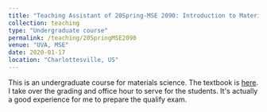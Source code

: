 ```yaml
---
title: "Teaching Assistant of 20Spring-MSE 2090: Introduction to Materials Science"
collection: teaching
type: "Undergraduate course"
permalink: /teaching/20SpringMSE2090
venue: "UVA, MSE"
date: 2020-01-17
location: "Charlottesville, US"
---
```


This is an undergraduate course for materials science. The textbook is [here](https://www.amazon.com/Materials-Science-Engineering-William-Callister/dp/1118324579).
I take over the grading and office hour to serve for the students. It's actually a good experience for me to prepare the qualify exam.

